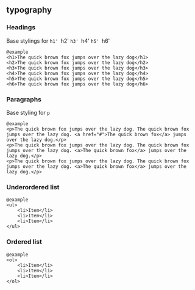 ## typography

### Headings
Base stylings for
`h1'
`h2'
`h3'
`h4'
`h5'
`h6'

	@example
	<h1>The quick brown fox jumps over the lazy dog</h1>
	<h2>The quick brown fox jumps over the lazy dog</h2>
	<h3>The quick brown fox jumps over the lazy dog</h3>
	<h4>The quick brown fox jumps over the lazy dog</h4>
	<h5>The quick brown fox jumps over the lazy dog</h5>
	<h6>The quick brown fox jumps over the lazy dog</h6>

### Paragraphs
Base styling for `p`

	@example
	<p>The quick brown fox jumps over the lazy dog. The quick brown fox jumps over the lazy dog. <a href="#">The quick brown fox</a> jumps over the lazy dog.</p>
	<p>The quick brown fox jumps over the lazy dog. The quick brown fox jumps over the lazy dog. <a>The quick brown fox</a> jumps over the lazy dog.</p>
	<p>The quick brown fox jumps over the lazy dog. The quick brown fox jumps over the lazy dog. <a>The quick brown fox</a> jumps over the lazy dog.</p>

### Underordered list

	@example
	<ul>
		<li>Item</li>
		<li>Item</li>
		<li>Item</li>
	</ul>

### Ordered list

	@example
	<ol>
		<li>Item</li>
		<li>Item</li>
		<li>Item</li>
	</ol>

